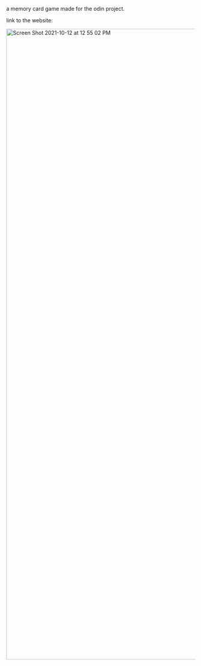 a memory card game made for the odin project.

link to the website: 

<img width="1676" alt="Screen Shot 2021-10-12 at 12 55 02 PM" src="https://user-images.githubusercontent.com/17935336/137005814-f7fa6b3b-44e9-4416-8764-7992233be4a9.png">
